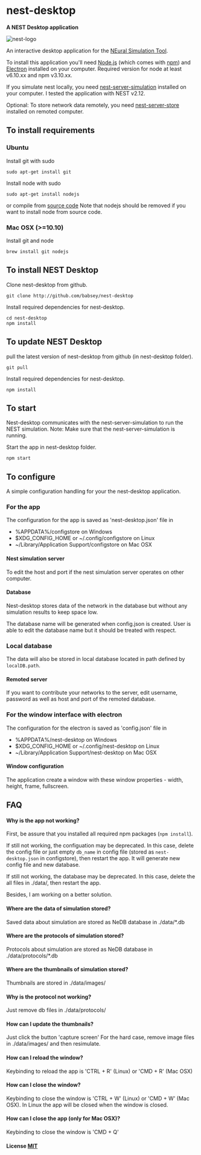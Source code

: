 # nest-desktop

**A NEST Desktop application**

![nest-logo](http://www.nest-simulator.org/wp-content/uploads/2015/03/nest_logo.png)

An interactive desktop application for the [NEural Simulation Tool](http://www.nest-initiative.org/).

To install this application you'll need [Node.js](https://nodejs.org/en/download/) (which comes with [npm](http://npmjs.com)) and [Electron](http://electron.atom.io/) installed on your computer. Required version for node at least v6.10.xx and npm v3.10.xx.

If you simulate nest locally, you need [nest-server-simulation](https://github.com/babsey/nest-server-simulation) installed on your computer.
I tested the application with NEST v2.12.

Optional: To store network data remotely, you need [nest-server-store](https://github.com/babsey/nest-server-store) installed on remoted computer.

## To install requirements

### Ubuntu

Install git with sudo
```
sudo apt-get install git
```

Install node with sudo
```
sudo apt-get install nodejs
```
or compile from [source code](https://nodejs.org/en/download/)
Note that nodejs should be removed if you want to install node from source code.

### Mac OSX (>=10.10)

Install git and node
```
brew install git nodejs
```

## To install NEST Desktop

Clone nest-desktop from github.
```
git clone http://github.com/babsey/nest-desktop
```

Install required dependencies for nest-desktop.
```
cd nest-desktop
npm install
```

## To update NEST Desktop

pull the latest version of nest-desktop from github (in nest-desktop folder).
```
git pull
```

Install required dependencies for nest-desktop.
```
npm install
```


## To start

Nest-desktop communicates with the nest-server-simulation to run the NEST simulation. Note: Make sure that the nest-server-simulation is running.

Start the app in nest-desktop folder.
```
npm start
```

## To configure

A simple configuration handling for your the nest-desktop application.

### For the app

The configuration for the app is saved as 'nest-desktop.json' file in
- %APPDATA%/configstore on Windows
- $XDG_CONFIG_HOME or ~/.config/configstore on Linux
- ~/Library/Application Support/configstore on Mac OSX

#### Nest simulation server
To edit the host and port if the nest simulation server operates on other computer.

#### Database
Nest-desktop stores data of the network in the database but without any simulation results to keep space low.

The database name will be generated when config.json is created.
User is able to edit the database name but it should be treated with respect.

### Local database
The data will also be stored in local database located in path defined by `localDB.path`.

#### Remoted server
If you want to contribute your networks to the server,
edit username, password as well as host and port of the remoted database.


### For the window interface with electron

The configuration for the electron is saved as 'config.json' file in
- %APPDATA%/nest-desktop on Windows
- $XDG_CONFIG_HOME or ~/.config/nest-desktop on Linux
- ~/Library/Application Support/nest-desktop on Mac OSX

#### Window configuration
The application create a window with these window properties - width, height, frame, fullscreen.


## FAQ

#### Why is the app not working?
First, be assure that you installed all required npm packages (`npm install`).

If still not working, the configuation may be deprecated. In this case, delete the config file or just empty `db_name` in config file (stored as `nest-desktop.json` in configstore), then restart the app. It will generate new config file and new database.

If still not working, the database may be deprecated. In this case, delete the all files in ./data/, then restart the app.

Besides, I am working on a better solution.

#### Where are the data of simulation stored?
Saved data about simulation are stored as NeDB database in ./data/\*.db

#### Where are the protocols of simulation stored?
Protocols about simulation are stored as NeDB database in ./data/protocols/\*.db

#### Where are the thumbnails of simulation stored?
Thumbnails are stored in ./data/images/

#### Why is the protocol not working?
Just remove db files in ./data/protocols/

#### How can I update the thumbnails?
Just click the button 'capture screen'
For the hard case, remove image files in ./data/images/ and then resimulate.

#### How can I reload the window?
Keybinding to reload the app is 'CTRL + R' (Linux) or 'CMD + R' (Mac OSX)

#### How can I close the window?
Keybinding to close the window is 'CTRL + W' (Linux) or 'CMD + W' (Mac OSX). In Linux the app will be closed when the window is closed.

#### How can I close the app (only for Mac OSX)?
Keybinding to close the window is 'CMD + Q'


#### License [MIT](LICENSE)
